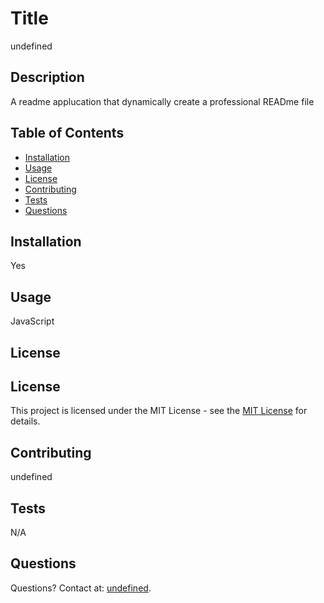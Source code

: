 
  # Title
  undefined

## Description
A readme applucation that dynamically create a professional READme file

## Table of Contents
- [Installation](#installation)
- [Usage](#usage)
- [License](#license)
- [Contributing](#contributing)
- [Tests](#tests)
- [Questions](#questions)

## Installation
Yes

## Usage
JavaScript

## License

## License

This project is licensed under the MIT License - see the [MIT License](https://opensource.org/licenses/MIT) for details.


## Contributing
undefined

## Tests
N/A

## Questions
Questions? Contact at: [undefined](mailto:undefined).
